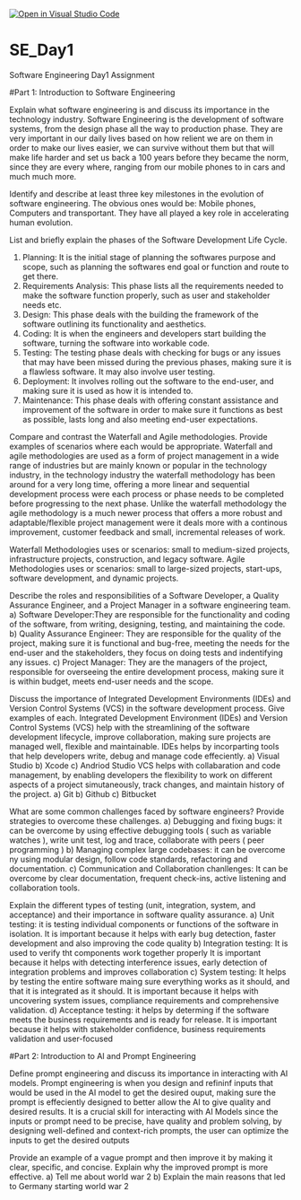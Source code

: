 [![Open in Visual Studio Code](https://classroom.github.com/assets/open-in-vscode-2e0aaae1b6195c2367325f4f02e2d04e9abb55f0b24a779b69b11b9e10269abc.svg)](https://classroom.github.com/online_ide?assignment_repo_id=18342305&assignment_repo_type=AssignmentRepo)
# SE_Day1
Software Engineering Day1 Assignment

#Part 1: Introduction to Software Engineering

Explain what software engineering is and discuss its importance in the technology industry.
  Software Engineering is the development of software systems, from the design phase all the way to production phase.
  They are very important in our daily lives based on how relient we are on them in order to make our lives easier, we can survive without them but that will make life harder and set us back a 100 years before they became the norm, since they are every where, ranging 
  from our mobile phones to in cars and much much more.


Identify and describe at least three key milestones in the evolution of software engineering.
  The obvious ones would be:
  Mobile phones, Computers and transportant.
  They have all played a key role in accelerating human evolution.


List and briefly explain the phases of the Software Development Life Cycle.
  1) Planning: It is the initial stage of planning the softwares purpose and scope, such as planning the softwares end goal or function and route to get there.
  2) Requirements Analysis: This phase lists all the requirements needed to make the software function properly, such as user and stakeholder needs etc.
  3) Design: This phase deals with the building the framework of the software outlining its functionality and aesthetics.
  4) Coding: It is when the engineers and developers start building the software, turning the software into workable code.
  5) Testing: The testing phase deals with checking for bugs or any issues that may have been missed during the previous phases, making sure it is a flawless software. It may also involve user testing.
  6) Deployment: It involves rolling out the software to the end-user, and making sure it is used as how it is intended to.
  7) Maintenance: This phase deals with offering constant assistance and improvement of the software in order to make sure it functions as best as possible, lasts long and also meeting end-user expectations.


Compare and contrast the Waterfall and Agile methodologies. Provide examples of scenarios where each would be appropriate.
  Waterfall and agile methodologies are used as a form of project management in a wide range of industries but are mainly known or popular in the technology industry, in the technology industry the waterfall methodology has been around for a very long time, offering a 
  more linear and sequential development process were each process or phase needs to be completed before progressing to the next phase. Unlike the waterfall methodology the agile methodology is a much newer process that offers a more robust and adaptable/flexible 
  project management were it deals more with a continous improvement, customer feedback and small, incremental releases of work.
  
  Waterfall Methodologies uses or scenarios: small to medium-sized projects, infrastructure projects, construction, and legacy software.
  Agile Methodologies uses or scenarios: small to large-sized projects, start-ups, software development, and dynamic projects.



Describe the roles and responsibilities of a Software Developer, a Quality Assurance Engineer, and a Project Manager in a software engineering team.
  a) Software Developer:They are responsible for the functionality and coding of the software, from writing, designing, testing, and maintaining the code.
  b) Quality Assurance Engineer: They are responsible for the quality of the project, making sure it is functional and bug-free, meeting the needs for the end-user and the stakeholders, they focus on doing tests and indentifying any issues.
  c) Project Manager: They are the managers of the project, responsible for overseeing the entire development process, making sure it is within budget, meets end-user needs and the scope.


Discuss the importance of Integrated Development Environments (IDEs) and Version Control Systems (VCS) in the software development process. Give examples of each.
  Integrated Development Environment (IDEs) and Version Control Systems (VCS) help with the streamlining of the software development lifecycle, improve collaboration, making sure projects are managed well, flexible and maintainable.
  IDEs helps by incorparting tools that help developers write, debug and manage code effeciently.
    a) Visual Studio
    b) Xcode
    c) Andriod Studio
  VCS helps with collabaration and code management, by enabling developers the flexibility to work on different aspects of a project simutaneously, track changes, and maintain history of the project.
    a) Git
    b) Github
    c) Bitbucket


What are some common challenges faced by software engineers? Provide strategies to overcome these challenges.
  a) Debugging and fixing bugs: it can be overcome by using effective debugging tools ( such as variable watches ), write unit test, log and trace, collaborate with peers ( peer programming )
  b) Managing complex large codebases: it can be overcome ny using modular design, follow code standards, refactoring and documentation.
  c) Communication and Collaboration chanllenges: It can be overcome by clear documentation, frequent check-ins, active listening and collaboration tools.


Explain the different types of testing (unit, integration, system, and acceptance) and their importance in software quality assurance.
  a) Unit testing: it is testing individual components or functions of the software in isolation.
    It is important because it helps with early bug detection, faster development and also improving the code quality
  b) Integration testing: It is used to verify tht components work together properly
    It is important because it helps with detecting interference issues, early detection of integration problems and improves collaboration
  c) System testing: It helps by testing the entire software maing sure everything works as it should, and that it is integrated as it should.
    It is important because it helps with uncovering system issues, compliance requirements and comprehensive validation.
  d) Acceptance testing: it helps by determing if the software meets the business requirements and is ready for release.
    It is important because it helps with stakeholder confidence, business requirements validation and user-focused

#Part 2: Introduction to AI and Prompt Engineering


Define prompt engineering and discuss its importance in interacting with AI models.
  Prompt engineering is when you design and refininf inputs that would be used in the AI model to get the desired ouput, making sure the prompt is effeciently designed to better allow the AI to give quality and desired results.
  It is a crucial skill for interacting with AI Models since the inputs or prompt need to be precise, have quality and problem solving, by designing well-defined and context-rich prompts, the user can optimize the inputs to get the desired outputs


Provide an example of a vague prompt and then improve it by making it clear, specific, and concise. Explain why the improved prompt is more effective.
  a) Tell me about world war 2
  b) Explain the main reasons that led to Germany starting world war 2
